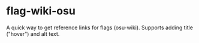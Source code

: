 # flag-wiki-osu

<!-- > RIP June 2018 - August 2019; Created to generate markdown links for icons for osu! wiki. Died during the cleanup.

unRIP November 8, 2019; Revived with a full recovery -->

A quick way to get reference links for flags (osu-wiki). Supports adding title ("hover") and alt text.
